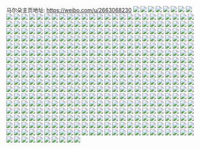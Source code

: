 马尔朵主页地址: https://weibo.com/u/2663068230 
![](https://wx4.sinaimg.cn/mw2000/9ebb3246ly1h911ba89p7j21o0280x6p.jpg) 
![](https://wx4.sinaimg.cn/mw2000/9ebb3246ly1h911bati2bj21o0280npd.jpg) 
![](https://wx4.sinaimg.cn/mw2000/9ebb3246ly1h911b97f04j23402c07wk.jpg) 
![](https://wx4.sinaimg.cn/mw2000/9ebb3246ly1h8u03brxalj22c0340b2b.jpg) 
![](https://wx4.sinaimg.cn/mw2000/9ebb3246ly1h8u03cegdaj20u01hctm2.jpg) 
![](https://wx4.sinaimg.cn/mw2000/9ebb3246ly1h8u03diw5oj22c0340hdv.jpg) 
![](https://wx4.sinaimg.cn/mw2000/9ebb3246ly1h8u03f01pzj22c03404qr.jpg) 
![](https://wx4.sinaimg.cn/mw2000/9ebb3246ly1h8u03g8n66j22c03407wi.jpg) 
![](https://wx4.sinaimg.cn/mw2000/9ebb3246ly1h8u03i0980j22c0340u0z.jpg) 
![](https://wx4.sinaimg.cn/mw2000/9ebb3246ly1h8u03jr5yej22c0340qv7.jpg) 
![](https://wx4.sinaimg.cn/mw2000/9ebb3246ly1h8u03khdwjj20sh1em49v.jpg) 
![](https://wx4.sinaimg.cn/mw2000/9ebb3246ly1h8u03lda54j22c0340npe.jpg) 
![](https://wx4.sinaimg.cn/mw2000/9ebb3246ly1h8neyauizlj20fo0aidkh.jpg) 
![](https://wx4.sinaimg.cn/mw2000/9ebb3246ly1h8gcdtfu7vj22c0340b2b.jpg) 
![](https://wx4.sinaimg.cn/mw2000/9ebb3246ly1h8gcdrqxzyj22c0340hdv.jpg) 
![](https://wx4.sinaimg.cn/mw2000/9ebb3246ly1h8gcdu4ajpj20u01hcwnm.jpg) 
![](https://wx4.sinaimg.cn/mw2000/9ebb3246ly1h8gcducelgj20u01hc7ga.jpg) 
![](https://wx4.sinaimg.cn/mw2000/9ebb3246ly1h8gcdvpjtsj23402c0qv6.jpg) 
![](https://wx4.sinaimg.cn/mw2000/9ebb3246ly1h8gcdw9hvgj20nu16djy2.jpg) 
![](https://wx4.sinaimg.cn/mw2000/9ebb3246ly1h8gcdwi1v9j20p518qn56.jpg) 
![](https://wx4.sinaimg.cn/mw2000/9ebb3246ly1h8gcdwrvtbj20u01hctlk.jpg) 
![](https://wx4.sinaimg.cn/mw2000/9ebb3246ly1h8gcdx0hlbj20u01hcdue.jpg) 
![](https://wx4.sinaimg.cn/mw2000/9ebb3246ly1h8gcdxuc34j22c0340x6q.jpg) 
![](https://wx4.sinaimg.cn/mw2000/9ebb3246ly1h8gcdyf9zuj20rh1cuapk.jpg) 
![](https://wx4.sinaimg.cn/mw2000/9ebb3246ly1h8gcdymi8lj20qd1av46e.jpg) 
![](https://wx4.sinaimg.cn/mw2000/9ebb3246ly1h877gnx0p2j20u01hcqm0.jpg) 
![](https://wx4.sinaimg.cn/mw2000/9ebb3246ly1h877go4nftj20t31frwog.jpg) 
![](https://wx4.sinaimg.cn/mw2000/9ebb3246ly1h877goeclij20u01hc19b.jpg) 
![](https://wx4.sinaimg.cn/mw2000/9ebb3246ly1h877gn7skoj22c03401l0.jpg) 
![](https://wx4.sinaimg.cn/mw2000/9ebb3246ly1h877gon6ukj20u01hc4do.jpg) 
![](https://wx4.sinaimg.cn/mw2000/9ebb3246ly1h877govv1aj20u0140gty.jpg) 
![](https://wx4.sinaimg.cn/mw2000/9ebb3246ly1h802ecmsqcj20to1gsnd2.jpg) 
![](https://wx4.sinaimg.cn/mw2000/9ebb3246ly1h802ecvu3gj20u01hctjn.jpg) 
![](https://wx4.sinaimg.cn/mw2000/9ebb3246ly1h802ec6lbjj20ts1gxwox.jpg) 
![](https://wx4.sinaimg.cn/mw2000/9ebb3246ly1h802ed3o37j20tt1gz154.jpg) 
![](https://wx4.sinaimg.cn/mw2000/9ebb3246ly1h802edbz81j20u01hcal2.jpg) 
![](https://wx4.sinaimg.cn/mw2000/9ebb3246ly1h7wqvxmxyrj23402c0u0z.jpg) 
![](https://wx4.sinaimg.cn/mw2000/9ebb3246ly1h7wqvyoh5qj23402c07wi.jpg) 
![](https://wx4.sinaimg.cn/mw2000/9ebb3246ly1h7wqvz9exdj21hc0u0dve.jpg) 
![](https://wx4.sinaimg.cn/mw2000/9ebb3246ly1h7wqvzjd33j20u01hcwz7.jpg) 
![](https://wx4.sinaimg.cn/mw2000/9ebb3246ly1h7wqvzrogbj20sg1ek7ii.jpg) 
![](https://wx4.sinaimg.cn/mw2000/9ebb3246ly1h7wqw03clfj20u01hcakk.jpg) 
![](https://wx4.sinaimg.cn/mw2000/9ebb3246ly1h7wqw0cdmrj218q0p6q8g.jpg) 
![](https://wx4.sinaimg.cn/mw2000/9ebb3246ly1h7wqvw7v57j20q91aon6b.jpg) 
![](https://wx4.sinaimg.cn/mw2000/9ebb3246ly1h7wqw17v8nj23402c0npe.jpg) 
![](https://wx4.sinaimg.cn/mw2000/9ebb3246ly1h7wqw1o8kyj20sf1eiahc.jpg) 
![](https://wx4.sinaimg.cn/mw2000/9ebb3246ly1h7wqw1xua9j20qj1b5wwp.jpg) 
![](https://wx4.sinaimg.cn/mw2000/9ebb3246ly1h7wqw26wn7j21f50sskc6.jpg) 
![](https://wx4.sinaimg.cn/mw2000/9ebb3246ly1h7j2pernjoj20sn1ewwop.jpg) 
![](https://wx4.sinaimg.cn/mw2000/9ebb3246ly1h7j2pe4gr1j20tl1glqiv.jpg) 
![](https://wx4.sinaimg.cn/mw2000/9ebb3246ly1h7j2pfnx7sj20u01hce0b.jpg) 
![](https://wx4.sinaimg.cn/mw2000/9ebb3246ly1h7j2pg69pej20u01hc138.jpg) 
![](https://wx4.sinaimg.cn/mw2000/9ebb3246ly1h7j2pgwi9vj20u01hch1e.jpg) 
![](https://wx4.sinaimg.cn/mw2000/9ebb3246ly1h7j2phldbej20u01hcn4q.jpg) 
![](https://wx4.sinaimg.cn/mw2000/9ebb3246ly1h7j2pi9uw8j20u0140qhp.jpg) 
![](https://wx4.sinaimg.cn/mw2000/9ebb3246ly1h7j2piy1pkj20u0140grq.jpg) 
![](https://wx4.sinaimg.cn/mw2000/9ebb3246ly1h7j2pjgl9aj20u0140tek.jpg) 
![](https://wx4.sinaimg.cn/mw2000/9ebb3246ly1h7j2pjv4wbj21400u0gso.jpg) 
![](https://wx4.sinaimg.cn/mw2000/9ebb3246ly1h7j2pkksknj20u0140dma.jpg) 
![](https://wx4.sinaimg.cn/mw2000/9ebb3246ly1h7j2pl5ry0j20u01hcdoq.jpg) 
![](https://wx4.sinaimg.cn/mw2000/9ebb3246ly1h7j2plu3b1j21hc0u0ak5.jpg) 
![](https://wx4.sinaimg.cn/mw2000/9ebb3246ly1h7j2pmd4q2j21hc0u012f.jpg) 
![](https://wx4.sinaimg.cn/mw2000/9ebb3246ly1h7j2pn2nctj20u01407e2.jpg) 
![](https://wx4.sinaimg.cn/mw2000/9ebb3246gy1h68vlf4xi1j20j60j6mz8.jpg) 
![](https://wx4.sinaimg.cn/mw2000/9ebb3246gy1h68vmjf3icj20ku0uuwep.jpg) 
![](https://wx4.sinaimg.cn/mw2000/9ebb3246gy1h68vmjrd7pj20j60j6jrz.jpg) 
![](https://wx4.sinaimg.cn/mw2000/9ebb3246gy1h2y8d4uit3j20u01hcanq.jpg) 
![](https://wx4.sinaimg.cn/mw2000/9ebb3246gy1h1xtsk4cefj20ro1d6tko.jpg) 
![](https://wx4.sinaimg.cn/mw2000/9ebb3246gy1h1xtsl34kqj20ob179tiw.jpg) 
![](https://wx4.sinaimg.cn/mw2000/9ebb3246gy1h1xtsmmkfjj20ri1cwtik.jpg) 
![](https://wx4.sinaimg.cn/mw2000/9ebb3246gy1h1xtsngkryj20q11a915i.jpg) 
![](https://wx4.sinaimg.cn/mw2000/9ebb3246gy1h0tud97up8j20wi1yc14g.jpg) 
![](https://wx4.sinaimg.cn/mw2000/9ebb3246gy1h0tud86gbyj20wi1ycgvl.jpg) 
![](https://wx4.sinaimg.cn/mw2000/9ebb3246gy1h0nshdwzt6j20u00uxwm3.jpg) 
![](https://wx4.sinaimg.cn/mw2000/9ebb3246gy1h03fmhij0zj22t51jze81.jpg) 
![](https://wx4.sinaimg.cn/mw2000/9ebb3246gy1h03fm90drjj22c02osqv5.jpg) 
![](https://wx4.sinaimg.cn/mw2000/9ebb3246gy1gztki4mxerj20y50plwlv.jpg) 
![](https://wx4.sinaimg.cn/mw2000/9ebb3246gy1gztkifk0f0j21yc0wihdu.jpg) 
![](https://wx4.sinaimg.cn/mw2000/9ebb3246gy1gztki3tj3lj21yc0wihdu.jpg) 
![](https://wx4.sinaimg.cn/mw2000/9ebb3246gy1gz599exjuxj20u00xfwn3.jpg) 
![](https://wx4.sinaimg.cn/mw2000/9ebb3246gy1gz59aew52xj23iu0u2b29.jpg) 
![](https://wx4.sinaimg.cn/mw2000/9ebb3246gy1gyuqfpy2rsj21o0280qv5.jpg) 
![](https://wx4.sinaimg.cn/mw2000/9ebb3246gy1gyqet4eixcj20ku0yxdkh.jpg) 
![](https://wx4.sinaimg.cn/mw2000/9ebb3246gy1gydh02277gj21400u0wk9.jpg) 
![](https://wx4.sinaimg.cn/mw2000/9ebb3246gy1gydh03cdmij21400u0q7v.jpg) 
![](https://wx4.sinaimg.cn/mw2000/9ebb3246gy1gydh03muecj20u00u041c.jpg) 
![](https://wx4.sinaimg.cn/mw2000/9ebb3246gy1gydh03yyqrj20m80m80ti.jpg) 
![](https://wx4.sinaimg.cn/mw2000/9ebb3246gy1gydh04xrqtj21400u0jw2.jpg) 
![](https://wx4.sinaimg.cn/mw2000/9ebb3246gy1gy4d1akmcwj21yc0wi1ky.jpg) 
![](https://wx4.sinaimg.cn/mw2000/9ebb3246gy1gy0uygw5qoj22c0340kjn.jpg) 
![](https://wx4.sinaimg.cn/mw2000/9ebb3246gy1gxrdperls9j20u01hcn4f.jpg) 
![](https://wx4.sinaimg.cn/mw2000/9ebb3246gy1gxrdphf3boj20u01sy44s.jpg) 
![](https://wx4.sinaimg.cn/mw2000/9ebb3246gy1gxq7vsqlejj21sy0u0gte.jpg) 
![](https://wx4.sinaimg.cn/mw2000/9ebb3246gy1gx9x08plk5j21g80u07ff.jpg) 
![](https://wx4.sinaimg.cn/mw2000/9ebb3246gy1gx9x083hguj21400u0k07.jpg) 
![](https://wx4.sinaimg.cn/mw2000/9ebb3246gy1gx9x0955ehj20u0140128.jpg) 
![](https://wx4.sinaimg.cn/mw2000/9ebb3246gy1gx9x09n7j7j20u0140anr.jpg) 
![](https://wx4.sinaimg.cn/mw2000/9ebb3246gy1gx9x0a56y9j21400u0wmz.jpg) 
![](https://wx4.sinaimg.cn/mw2000/9ebb3246gy1gx13vy4nw8j20wg1emtkv.jpg) 
![](https://wx4.sinaimg.cn/mw2000/9ebb3246ly1gwpaql6i4ej20wq1kb1kx.jpg) 
![](https://wx4.sinaimg.cn/mw2000/9ebb3246ly1gwpaqp0d0cj20wq1kb7wh.jpg) 
![](https://wx4.sinaimg.cn/mw2000/9ebb3246ly1gwpar0z501j219k1tkqv5.jpg) 
![](https://wx4.sinaimg.cn/mw2000/9ebb3246ly1gwpar4ju7dj219k1tkx6p.jpg) 
![](https://wx4.sinaimg.cn/mw2000/9ebb3246ly1gwpar8gqqgj20wq1kbkjl.jpg) 
![](https://wx4.sinaimg.cn/mw2000/9ebb3246ly1gw9txovlpcj20qk1b7wno.jpg) 
![](https://wx4.sinaimg.cn/mw2000/002UdXHoly1gvo9bchgwyj60u010ck3f02.jpg) 
![](https://wx4.sinaimg.cn/mw2000/002UdXHoly1gvo9dlx39mj60u01hc18202.jpg) 
![](https://wx4.sinaimg.cn/mw2000/002UdXHoly1gvo9dow2mwj61hc0u0nhc02.jpg) 
![](https://wx4.sinaimg.cn/mw2000/002UdXHoly1gvo9ds1ohsj61hc0u0axm02.jpg) 
![](https://wx4.sinaimg.cn/mw2000/002UdXHoly1gvo9du5u6rj61b40qik5r02.jpg) 
![](https://wx4.sinaimg.cn/mw2000/002UdXHoly1gvo9e4kir8j61280u077c02.jpg) 
![](https://wx4.sinaimg.cn/mw2000/002UdXHoly1gvo9elwwz8j61280u0adg02.jpg) 
![](https://wx4.sinaimg.cn/mw2000/002UdXHogy1guynwnwafhj60u0140tfv02.jpg) 
![](https://wx4.sinaimg.cn/mw2000/002UdXHogy1guynwoif1tj60u0140jzd02.jpg) 
![](https://wx4.sinaimg.cn/mw2000/002UdXHogy1guynwpb9l1j60u014011e02.jpg) 
![](https://wx4.sinaimg.cn/mw2000/002UdXHogy1guynwncjy4j60ow18atfc02.jpg) 
![](https://wx4.sinaimg.cn/mw2000/002UdXHoly1gut9efycduj62c0340hdu02.jpg) 
![](https://wx4.sinaimg.cn/mw2000/9ebb3246ly1gut9egpuewj20u01hcguf.jpg) 
![](https://wx4.sinaimg.cn/mw2000/002UdXHoly1gut9ehcrcvj60rd1cok0s02.jpg) 
![](https://wx4.sinaimg.cn/mw2000/002UdXHoly1gut9em94xij62c0340u0y02.jpg) 
![](https://wx4.sinaimg.cn/mw2000/002UdXHogy1guqxxzomchj612i0u00v102.jpg) 
![](https://wx4.sinaimg.cn/mw2000/002UdXHogy1guqxy05fxfj60u00yfwia02.jpg) 
![](https://wx4.sinaimg.cn/mw2000/002UdXHogy1guqxxyyi8lj60u018ut9y02.jpg) 
![](https://wx4.sinaimg.cn/mw2000/002UdXHogy1guqxy0jesgj60u0176wfx02.jpg) 
![](https://wx4.sinaimg.cn/mw2000/002UdXHogy1gu605ffa2hj60uj0u0dkj02.jpg) 
![](https://wx4.sinaimg.cn/mw2000/002UdXHogy1gu605g0b0ij60t3156n5o02.jpg) 
![](https://wx4.sinaimg.cn/mw2000/002UdXHogy1gu605gklfwj60u012kq9g02.jpg) 
![](https://wx4.sinaimg.cn/mw2000/002UdXHoly1gu0gy5d2vyj61400u043q02.jpg) 
![](https://wx4.sinaimg.cn/mw2000/002UdXHoly1gu0gy5riv0j61400u00wx02.jpg) 
![](https://wx4.sinaimg.cn/mw2000/002UdXHoly1gu0gy4w1tej61400u0wk002.jpg) 
![](https://wx4.sinaimg.cn/mw2000/002UdXHoly1gu0gyeag7pj62yo1o0x6p02.jpg) 
![](https://wx4.sinaimg.cn/mw2000/002UdXHoly1gu0gyggmy4j61o0280e8102.jpg) 
![](https://wx4.sinaimg.cn/mw2000/002UdXHoly1gu0gyk1yzsj62c0340hdu02.jpg) 
![](https://wx4.sinaimg.cn/mw2000/9ebb3246gy1gthlv7ms5hj20wi1yc4eo.jpg) 
![](https://wx4.sinaimg.cn/mw2000/9ebb3246gy1gtfnfmlwf6j20ku194juf.jpg) 
![](https://wx4.sinaimg.cn/mw2000/9ebb3246gy1gtfn8fgjc6j20k017c46g.jpg) 
![](https://wx4.sinaimg.cn/mw2000/9ebb3246gy1gsm1fzxjapj20u0140wg9.jpg) 
![](https://wx4.sinaimg.cn/mw2000/9ebb3246gy1gsm1fyvok6j20u0140gnc.jpg) 
![](https://wx4.sinaimg.cn/mw2000/9ebb3246gy1gsipx7ul55j20n00unjy1.jpg) 
![](https://wx4.sinaimg.cn/mw2000/9ebb3246gy1gsdxacduvbj20mz0vw431.jpg) 
![](https://wx4.sinaimg.cn/mw2000/9ebb3246gy1gr5d102obzj20u00iudne.jpg) 
![](https://wx4.sinaimg.cn/mw2000/9ebb3246gy1gr5d0z6ky1j20f00an40o.jpg) 
![](https://wx4.sinaimg.cn/mw2000/9ebb3246gy1gr5d11adn4j218a0u0k17.jpg) 
![](https://wx4.sinaimg.cn/mw2000/9ebb3246gy1gr5cmw5pqlj20u00u0aeg.jpg) 
![](https://wx4.sinaimg.cn/mw2000/9ebb3246gy1gr5cmvhy02j20u00u0acv.jpg) 
![](https://wx4.sinaimg.cn/mw2000/9ebb3246gy1gr5cmwp4b4j20u00u0wh5.jpg) 
![](https://wx4.sinaimg.cn/mw2000/9ebb3246gy1gqsu0acn0gj20rk1d1k01.jpg) 
![](https://wx4.sinaimg.cn/mw2000/9ebb3246gy1gqsu0967ntj20u01hcwu9.jpg) 
![](https://wx4.sinaimg.cn/mw2000/9ebb3246gy1gqsu0bo53nj20u01hcqef.jpg) 
![](https://wx4.sinaimg.cn/mw2000/9ebb3246gy1gqsu0cz7e0j20tw173dqr.jpg) 
![](https://wx4.sinaimg.cn/mw2000/9ebb3246gy1gqsu0i2vnhj22c0340qv5.jpg) 
![](https://wx4.sinaimg.cn/mw2000/9ebb3246gy1gqsu0jpwc1j20u01400xu.jpg) 
![](https://wx4.sinaimg.cn/mw2000/9ebb3246gy1gqsu0kfkx5j20u00u0te3.jpg) 
![](https://wx4.sinaimg.cn/mw2000/9ebb3246gy1gqsu0ljwh3j20u01hcwoy.jpg) 
![](https://wx4.sinaimg.cn/mw2000/9ebb3246gy1gqsu0m5fhvj20jf0jktc9.jpg) 
![](https://wx4.sinaimg.cn/mw2000/9ebb3246gy1gqos9hjmhbj20ty153n3s.jpg) 
![](https://wx4.sinaimg.cn/mw2000/9ebb3246gy1gq5fw7jwh7j20u0140djv.jpg) 
![](https://wx4.sinaimg.cn/mw2000/9ebb3246gy1gq5fw8jn2cj21400u0k41.jpg) 
![](https://wx4.sinaimg.cn/mw2000/9ebb3246gy1gq5fw6ic2ij20u0140n2x.jpg) 
![](https://wx4.sinaimg.cn/mw2000/9ebb3246gy1gp7r6v6s7aj20u0140k3y.jpg) 
![](https://wx4.sinaimg.cn/mw2000/9ebb3246gy1gp7r6u1n5gj20u01407az.jpg) 
![](https://wx4.sinaimg.cn/mw2000/9ebb3246gy1gp7r6weejtj21400u0q8k.jpg) 
![](https://wx4.sinaimg.cn/mw2000/9ebb3246gy1gp7r6x8j70j20u0140q8k.jpg) 
![](https://wx4.sinaimg.cn/mw2000/9ebb3246gy1gozv244903j20n01dsn14.jpg) 
![](https://wx4.sinaimg.cn/mw2000/9ebb3246gy1gohq6wxxn4j21400u0463.jpg) 
![](https://wx4.sinaimg.cn/mw2000/9ebb3246gy1gohq6yb09rj20u01404fk.jpg) 
![](https://wx4.sinaimg.cn/mw2000/9ebb3246gy1gohq6z3xkkj21400u0nat.jpg) 
![](https://wx4.sinaimg.cn/mw2000/9ebb3246gy1gohq6zlcpej21400u0n8t.jpg) 
![](https://wx4.sinaimg.cn/mw2000/9ebb3246gy1gohq70a82qj20u0140dr3.jpg) 
![](https://wx4.sinaimg.cn/mw2000/9ebb3246gy1gohq70sqyjj20u0140qf3.jpg) 
![](https://wx4.sinaimg.cn/mw2000/9ebb3246gy1goevog4cxaj21400u019d.jpg) 
![](https://wx4.sinaimg.cn/mw2000/9ebb3246gy1goevohc2ccj21400u0ws6.jpg) 
![](https://wx4.sinaimg.cn/mw2000/9ebb3246gy1goevoikec1j21400u0k59.jpg) 
![](https://wx4.sinaimg.cn/mw2000/9ebb3246gy1goevojl8bej20u01407k1.jpg) 
![](https://wx4.sinaimg.cn/mw2000/9ebb3246gy1goevokd7lij20u0140dre.jpg) 
![](https://wx4.sinaimg.cn/mw2000/9ebb3246gy1goevoequcxj20u01407cf.jpg) 
![](https://wx4.sinaimg.cn/mw2000/9ebb3246gy1goevol2gu2j20rk1czgwc.jpg) 
![](https://wx4.sinaimg.cn/mw2000/9ebb3246gy1goevolzmo3j21400u0gy3.jpg) 
![](https://wx4.sinaimg.cn/mw2000/9ebb3246gy1goevomm8ynj21400u0ajj.jpg) 
![](https://wx4.sinaimg.cn/mw2000/9ebb3246gy1go7p4evjnzj20rd1co7d5.jpg) 
![](https://wx4.sinaimg.cn/mw2000/9ebb3246gy1go7p4fg4b5j20u0140ahp.jpg) 
![](https://wx4.sinaimg.cn/mw2000/9ebb3246gy1go7p4e85i3j20u0140qah.jpg) 
![](https://wx4.sinaimg.cn/mw2000/9ebb3246gy1gnuy22hgztj20jg14hgm3.jpg) 
![](https://wx4.sinaimg.cn/mw2000/9ebb3246gy1gnnaenh6nyj20u00wzwiq.jpg) 
![](https://wx4.sinaimg.cn/mw2000/9ebb3246gy1gnm3blusbyj20u0140jzq.jpg) 
![](https://wx4.sinaimg.cn/mw2000/9ebb3246gy1gnm3bmzrsaj21400u0k11.jpg) 
![](https://wx4.sinaimg.cn/mw2000/9ebb3246gy1gnm3blb0thj20u0140gsx.jpg) 
![](https://wx4.sinaimg.cn/mw2000/9ebb3246ly1gmmb1qk7bjj21gq0tnqev.jpg) 
![](https://wx4.sinaimg.cn/mw2000/9ebb3246ly1gmmb1k2npoj21400u0tp6.jpg) 
![](https://wx4.sinaimg.cn/mw2000/9ebb3246gy1gm9oas958lj21hc0u017u.jpg) 
![](https://wx4.sinaimg.cn/mw2000/9ebb3246gy1gm9oatuf2bj20u01hcqqj.jpg) 
![](https://wx4.sinaimg.cn/mw2000/9ebb3246gy1gm9oar6f85j21400u0agk.jpg) 
![](https://wx4.sinaimg.cn/mw2000/9ebb3246gy1gm9oavwdg3j21hc0u0grx.jpg) 
![](https://wx4.sinaimg.cn/mw2000/9ebb3246gy1gm9oawh8spj20u0140wm1.jpg) 
![](https://wx4.sinaimg.cn/mw2000/9ebb3246gy1gm9oaxbwh5j21hc0u07ej.jpg) 
![](https://wx4.sinaimg.cn/mw2000/9ebb3246gy1gm9oaxwijyj21400u012i.jpg) 
![](https://wx4.sinaimg.cn/mw2000/9ebb3246gy1gm9oazd1m4j20u0140tis.jpg) 
![](https://wx4.sinaimg.cn/mw2000/9ebb3246gy1gm9ob03h78j20u01407dp.jpg) 
![](https://wx4.sinaimg.cn/mw2000/9ebb3246ly1glwjsjokqij20n01ds4af.jpg) 
![](https://wx4.sinaimg.cn/mw2000/9ebb3246ly1gl4rchbfbmj20u0140duy.jpg) 
![](https://wx4.sinaimg.cn/mw2000/9ebb3246ly1gl4rcgwhczj20u0140h09.jpg) 
![](https://wx4.sinaimg.cn/mw2000/9ebb3246gy1gkui7su5wwj22c0340b29.jpg) 
![](https://wx4.sinaimg.cn/mw2000/9ebb3246gy1gkui7uytzij23402c0qv5.jpg) 
![](https://wx4.sinaimg.cn/mw2000/9ebb3246gy1gkui7xaq45j23402c01ky.jpg) 
![](https://wx4.sinaimg.cn/mw2000/9ebb3246gy1gkui7zv6wbj22c0340u0x.jpg) 
![](https://wx4.sinaimg.cn/mw2000/9ebb3246gy1gkui7qjbe6j22c0340hdt.jpg) 
![](https://wx4.sinaimg.cn/mw2000/9ebb3246gy1gkui7nmflbj23402c0b29.jpg) 
![](https://wx4.sinaimg.cn/mw2000/9ebb3246gy1gkui828od2j23402c0x6p.jpg) 
![](https://wx4.sinaimg.cn/mw2000/9ebb3246gy1gkui84ch5sj23402c0kjl.jpg) 
![](https://wx4.sinaimg.cn/mw2000/9ebb3246gy1gkui860r9vj22c0340tkx.jpg) 
![](https://wx4.sinaimg.cn/mw2000/9ebb3246gy1gkj4f7o5q6j20u018yk0k.jpg) 
![](https://wx4.sinaimg.cn/mw2000/9ebb3246gy1gkgtijg28gj21o0280e81.jpg) 
![](https://wx4.sinaimg.cn/mw2000/9ebb3246gy1gkgtinkuifj21o0280b29.jpg) 
![](https://wx4.sinaimg.cn/mw2000/9ebb3246gy1gkgtifcx55j21o0280qv5.jpg) 
![](https://wx4.sinaimg.cn/mw2000/9ebb3246gy1gkdhmsdr15j20mz0gsjv3.jpg) 
![](https://wx4.sinaimg.cn/mw2000/9ebb3246gy1gjr4qkjwg6j20l20lraeh.jpg) 
![](https://wx4.sinaimg.cn/mw2000/9ebb3246gy1gjr4qjy3ugj21ao0q9zwf.jpg) 
![](https://wx4.sinaimg.cn/mw2000/9ebb3246gy1gjr4qigp07j20n31537b6.jpg) 
![](https://wx4.sinaimg.cn/mw2000/9ebb3246gy1gjmpxbqn1ej20mz0ibtm7.jpg) 
![](https://wx4.sinaimg.cn/mw2000/9ebb3246gy1gj9lvgny7zj20oy18cgx7.jpg) 
![](https://wx4.sinaimg.cn/mw2000/9ebb3246gy1gj3x9xjm1zj20l20lr426.jpg) 
![](https://wx4.sinaimg.cn/mw2000/9ebb3246gy1gj26pz86mjj20u0140k5i.jpg) 
![](https://wx4.sinaimg.cn/mw2000/9ebb3246gy1gitifpp5zcj20n915ctd3.jpg) 
![](https://wx4.sinaimg.cn/mw2000/9ebb3246gy1gitifq50wxj20ox13u0zq.jpg) 
![](https://wx4.sinaimg.cn/mw2000/9ebb3246gy1gig4wqn1tvj22c03404q0.jpg) 
![](https://wx4.sinaimg.cn/mw2000/9ebb3246gy1gig4x7lu7ej20k00zk7ag.jpg) 
![](https://wx4.sinaimg.cn/mw2000/9ebb3246gy1gi6p18kgb5j20u01hctn6.jpg) 
![](https://wx4.sinaimg.cn/mw2000/9ebb3246gy1ghzjft42fsj20mw0kkk27.jpg) 
![](https://wx4.sinaimg.cn/mw2000/9ebb3246gy1ght3rris6oj20u0140af5.jpg) 
![](https://wx4.sinaimg.cn/mw2000/9ebb3246gy1gh3ohga66bj20u01g07hc.jpg) 
![](https://wx4.sinaimg.cn/mw2000/9ebb3246gy1gh3ohj2377j20jf0jktc9.jpg) 
![](https://wx4.sinaimg.cn/mw2000/9ebb3246gy1ggpn2xmflzj20er0jgae0.jpg) 
![](https://wx4.sinaimg.cn/mw2000/9ebb3246gy1ggf92f9in8j21o0280qv5.jpg) 
![](https://wx4.sinaimg.cn/mw2000/9ebb3246gy1ggf92jecurj21o02804qp.jpg) 
![](https://wx4.sinaimg.cn/mw2000/9ebb3246gy1ggf92tj5ykj21o0280kjl.jpg) 
![](https://wx4.sinaimg.cn/mw2000/9ebb3246gy1gg8yhhd2s9j20u0140dp3.jpg) 
![](https://wx4.sinaimg.cn/mw2000/9ebb3246gy1gfywp9mdi3j214g0mrdp6.jpg) 
![](https://wx4.sinaimg.cn/mw2000/9ebb3246gy1gfywpatsglj20u01hc4m5.jpg) 
![](https://wx4.sinaimg.cn/mw2000/9ebb3246gy1gfywpbeb3ij20u0140tez.jpg) 
![](https://wx4.sinaimg.cn/mw2000/9ebb3246gy1gfywpc7zv4j21br0qunbj.jpg) 
![](https://wx4.sinaimg.cn/mw2000/9ebb3246gy1gfywpcroikj20u01400yx.jpg) 
![](https://wx4.sinaimg.cn/mw2000/9ebb3246gy1gfywpdetqtj21400u00z9.jpg) 
![](https://wx4.sinaimg.cn/mw2000/9ebb3246gy1gfywpdzpoyj20u0140q98.jpg) 
![](https://wx4.sinaimg.cn/mw2000/9ebb3246gy1gfywpfk9yzj20u0140dse.jpg) 
![](https://wx4.sinaimg.cn/mw2000/9ebb3246gy1gfywpgd7auj21400u0n60.jpg) 
![](https://wx4.sinaimg.cn/mw2000/9ebb3246gy1gfywph9phqj21930pcgzo.jpg) 
![](https://wx4.sinaimg.cn/mw2000/9ebb3246gy1gfy1dd8ew8j20u00ynwu3.jpg) 
![](https://wx4.sinaimg.cn/mw2000/9ebb3246gy1gfy1dcmlvcj20u0140gs7.jpg) 
![](https://wx4.sinaimg.cn/mw2000/9ebb3246gy1gfy1ddnqscj20u01400zy.jpg) 
![](https://wx4.sinaimg.cn/mw2000/9ebb3246gy1gfw7giks97j20np164tdl.jpg) 
![](https://wx4.sinaimg.cn/mw2000/9ebb3246gy1gfw7gk23nvj21400u0gwp.jpg) 
![](https://wx4.sinaimg.cn/mw2000/9ebb3246gy1gfor9hsmbpj20u01hc17c.jpg) 
![](https://wx4.sinaimg.cn/mw2000/9ebb3246gy1gfor9iliabj21400u0q87.jpg) 
![](https://wx4.sinaimg.cn/mw2000/9ebb3246gy1gfor9jg68wj21400u077d.jpg) 
![](https://wx4.sinaimg.cn/mw2000/9ebb3246gy1gfor9lin0mj20yp1pp7gs.jpg) 
![](https://wx4.sinaimg.cn/mw2000/9ebb3246gy1gfmh2c2s48j23402c0u0x.jpg) 
![](https://wx4.sinaimg.cn/mw2000/9ebb3246gy1gfd3ke61ktj22c0340npd.jpg) 
![](https://wx4.sinaimg.cn/mw2000/9ebb3246gy1gfc2jx1xxwj20n01ds4qp.jpg) 
![](https://wx4.sinaimg.cn/mw2000/9ebb3246gy1gf78stg8q7j20u017wgut.jpg) 
![](https://wx4.sinaimg.cn/mw2000/9ebb3246gy1gf2lsy3snfj21o0280b29.jpg) 
![](https://wx4.sinaimg.cn/mw2000/9ebb3246gy1gf2lt3zryjj22c03404qq.jpg) 
![](https://wx4.sinaimg.cn/mw2000/9ebb3246gy1gf2lt99p01j22c0340kjl.jpg) 
![](https://wx4.sinaimg.cn/mw2000/9ebb3246gy1gewxnxy3rmj20u00u011u.jpg) 
![](https://wx4.sinaimg.cn/mw2000/9ebb3246gy1gewxnxas3xj20p00v8jxj.jpg) 
![](https://wx4.sinaimg.cn/mw2000/9ebb3246gy1gewxnyi98nj20p00v8dlf.jpg) 
![](https://wx4.sinaimg.cn/mw2000/9ebb3246gy1geec5kwjzej20qp1bg46e.jpg) 
![](https://wx4.sinaimg.cn/mw2000/9ebb3246gy1geec5ls4cqj21400u0n3n.jpg) 
![](https://wx4.sinaimg.cn/mw2000/9ebb3246gy1geec5megs5j20u0140wkd.jpg) 
![](https://wx4.sinaimg.cn/mw2000/9ebb3246gy1geazwsaj4ej20u0140tc7.jpg) 
![](https://wx4.sinaimg.cn/mw2000/9ebb3246gy1ge52pwlltwj20u011qqb9.jpg) 
![](https://wx4.sinaimg.cn/mw2000/9ebb3246gy1ge52pxbkboj21900u044u.jpg) 
![](https://wx4.sinaimg.cn/mw2000/9ebb3246gy1ge52pxr40ij21920u0k1j.jpg) 
![](https://wx4.sinaimg.cn/mw2000/9ebb3246gy1ge52pyije6j21900u0wjz.jpg) 
![](https://wx4.sinaimg.cn/mw2000/9ebb3246gy1ge52pyy4ncj21tm0rknb5.jpg) 
![](https://wx4.sinaimg.cn/mw2000/9ebb3246gy1ge52pzezhrj21640u0jvd.jpg) 
![](https://wx4.sinaimg.cn/mw2000/9ebb3246gy1ge52q046gbj20u0162n4t.jpg) 
![](https://wx4.sinaimg.cn/mw2000/9ebb3246gy1ge52pvpvfrj21900u0k0n.jpg) 
![](https://wx4.sinaimg.cn/mw2000/9ebb3246gy1ge52q0u3uoj212k0u079c.jpg) 
![](https://wx4.sinaimg.cn/mw2000/9ebb3246gy1ge0ogta0kzj20n01dsx0s.jpg) 
![](https://wx4.sinaimg.cn/mw2000/9ebb3246gy1ge0ogr102tj20mi0ss4nx.jpg) 
![](https://wx4.sinaimg.cn/mw2000/9ebb3246gy1gdq13wvzhfj21ee0tyk9f.jpg) 
![](https://wx4.sinaimg.cn/mw2000/9ebb3246gy1gdq13w7yezj20u01hctra.jpg) 
![](https://wx4.sinaimg.cn/mw2000/9ebb3246gy1gdngvy0jptj20qy0f5gmi.jpg) 
![](https://wx4.sinaimg.cn/mw2000/9ebb3246gy1gdgq1y7vayj20m00jgwf0.jpg) 
![](https://wx4.sinaimg.cn/mw2000/9ebb3246gy1gdgq1z1rz4j21400u00wy.jpg) 
![](https://wx4.sinaimg.cn/mw2000/9ebb3246gy1gd6ec0yo91j20qq1bigy5.jpg) 
![](https://wx4.sinaimg.cn/mw2000/9ebb3246gy1gd6ec1pv8oj21300lxak2.jpg) 
![](https://wx4.sinaimg.cn/mw2000/9ebb3246gy1gd6ec26ux2j20n01ds4dn.jpg) 
![](https://wx4.sinaimg.cn/mw2000/9ebb3246gy1gd6ec2qk3tj20u01hcwq4.jpg) 
![](https://wx4.sinaimg.cn/mw2000/9ebb3246ly1gd4uwhbagjj20n01dsjxh.jpg) 
![](https://wx4.sinaimg.cn/mw2000/9ebb3246ly1gd2fvi4h7gj20kd1077ep.jpg) 
![](https://wx4.sinaimg.cn/mw2000/9ebb3246gy1gcy6lbxj4qj21400u0tql.jpg) 
![](https://wx4.sinaimg.cn/mw2000/9ebb3246gy1gcy6lciauqj20u0140nd5.jpg) 
![](https://wx4.sinaimg.cn/mw2000/9ebb3246gy1gcy6lcylmcj20u014079y.jpg) 
![](https://wx4.sinaimg.cn/mw2000/9ebb3246gy1gcy6ldg9aej20u0140tg2.jpg) 
![](https://wx4.sinaimg.cn/mw2000/9ebb3246gy1gcsro4vv1jj20u01qg775.jpg) 
![](https://wx4.sinaimg.cn/mw2000/9ebb3246ly1gcqw6sfoahj20n01dsqag.jpg) 
![](https://wx4.sinaimg.cn/mw2000/9ebb3246gy1gcomxndc6gj20u0140k2v.jpg) 
![](https://wx4.sinaimg.cn/mw2000/9ebb3246gy1gcomxm3e5uj20u0140dr8.jpg) 
![](https://wx4.sinaimg.cn/mw2000/9ebb3246ly1gcnen5o8okj20ii0wwtgu.jpg) 
![](https://wx4.sinaimg.cn/mw2000/9ebb3246ly1gcnen6utzij20l911swir.jpg) 
![](https://wx4.sinaimg.cn/mw2000/9ebb3246ly1gcnen7btijj20jw0zcdkr.jpg) 
![](https://wx4.sinaimg.cn/mw2000/9ebb3246ly1gcnena92ioj20u01hc18q.jpg) 
![](https://wx4.sinaimg.cn/mw2000/9ebb3246ly1gcjrklu15kj20dw0ie3z6.jpg) 
![](https://wx4.sinaimg.cn/mw2000/9ebb3246gy1gcgu3r9mjkj21hc0u0k5k.jpg) 
![](https://wx4.sinaimg.cn/mw2000/9ebb3246gy1gcds75fao2j20n01dsdl3.jpg) 
![](https://wx4.sinaimg.cn/mw2000/9ebb3246gy1gcdsb1ogq1j20rs0fngnx.jpg) 
![](https://wx4.sinaimg.cn/mw2000/9ebb3246gy1gcck851nknj20n01dsnpd.jpg) 
![](https://wx4.sinaimg.cn/mw2000/9ebb3246gy1gcck86ehr0j20n01dse81.jpg) 
![](https://wx4.sinaimg.cn/mw2000/9ebb3246gy1gcck8j7s6mj21400u0n04.jpg) 
![](https://wx4.sinaimg.cn/mw2000/9ebb3246gy1gc7oqlmu96j20u01hc7fc.jpg) 
![](https://wx4.sinaimg.cn/mw2000/9ebb3246gy1gc7oql5inxj20n715aq9l.jpg) 
![](https://wx4.sinaimg.cn/mw2000/9ebb3246gy1gc7os1siz4j20u01dlh3c.jpg) 
![](https://wx4.sinaimg.cn/mw2000/9ebb3246gy1gbox9fqyypj20u01hcq7j.jpg) 
![](https://wx4.sinaimg.cn/mw2000/9ebb3246gy1gbox9fc5mkj20k00k0abh.jpg) 
![](https://wx4.sinaimg.cn/mw2000/9ebb3246gy1gbo5bnyyoqj20n607t75q.jpg) 
![](https://wx4.sinaimg.cn/mw2000/9ebb3246gy1gbn1heh2c7j20u0140ain.jpg) 
![](https://wx4.sinaimg.cn/mw2000/9ebb3246gy1gbn1hf34itj20u0140ao5.jpg) 
![](https://wx4.sinaimg.cn/mw2000/9ebb3246gy1gbn1hfmvw4j20u0140dqv.jpg) 
![](https://wx4.sinaimg.cn/mw2000/9ebb3246gy1gbn1hgfbvvj214q0mxwsw.jpg) 
![](https://wx4.sinaimg.cn/mw2000/9ebb3246gy1gbi692hjg5j20if11cgvi.jpg) 
![](https://wx4.sinaimg.cn/mw2000/9ebb3246gy1gbi691o8h8j216g0nwgtv.jpg) 
![](https://wx4.sinaimg.cn/mw2000/9ebb3246gy1gbc5q8xmhqj20tj1gjjzr.jpg) 
![](https://wx4.sinaimg.cn/mw2000/9ebb3246gy1gb7iv85g68j20u0140dnl.jpg) 
![](https://wx4.sinaimg.cn/mw2000/9ebb3246gy1gb6bjamu31j20qt1bn4ai.jpg) 
![](https://wx4.sinaimg.cn/mw2000/9ebb3246gy1gb5daodmsdj20m80m8tbk.jpg) 
![](https://wx4.sinaimg.cn/mw2000/9ebb3246gy1gb5dap0uvij20hv0m4dit.jpg) 
![](https://wx4.sinaimg.cn/mw2000/9ebb3246gy1gaveb5h1wgj20fv0d8do7.jpg) 
![](https://wx4.sinaimg.cn/mw2000/9ebb3246gy1gakuxci5kqj22c0340qv6.jpg) 
![](https://wx4.sinaimg.cn/mw2000/9ebb3246gy1gagetr4r2jj20kl10lgst.jpg) 
![](https://wx4.sinaimg.cn/mw2000/9ebb3246gy1gagetrxwpyj20ms0xo76c.jpg) 
![](https://wx4.sinaimg.cn/mw2000/9ebb3246gy1gagett0yhnj20qo0zkjv5.jpg) 
![](https://wx4.sinaimg.cn/mw2000/9ebb3246gy1gagetpvjqsj22c03404qr.jpg) 
![](https://wx4.sinaimg.cn/mw2000/9ebb3246gy1gagexcmhirj22c0340npe.jpg) 
![](https://wx4.sinaimg.cn/mw2000/9ebb3246gy1gagf0hpxicj20fo0bljxm.jpg) 
![](https://wx4.sinaimg.cn/mw2000/9ebb3246gy1ga5t3iwc91j20l311hn62.jpg) 
![](https://wx4.sinaimg.cn/mw2000/9ebb3246gy1ga5t3i1kexj20p918x4ad.jpg) 
![](https://wx4.sinaimg.cn/mw2000/9ebb3246gy1ga5t3k65mhj21g30tbqkb.jpg) 
![](https://wx4.sinaimg.cn/mw2000/9ebb3246gy1g9yzg66g26j20go0b4742.jpg) 
![](https://wx4.sinaimg.cn/mw2000/9ebb3246gy1g9yzgcc7oxj21o0280qv5.jpg) 
![](https://wx4.sinaimg.cn/mw2000/9ebb3246gy1g9yzge6nymj20go0b4742.jpg) 
![](https://wx4.sinaimg.cn/mw2000/9ebb3246gy1g9oar1cr20j21400u0wou.jpg) 
![](https://wx4.sinaimg.cn/mw2000/9ebb3246gy1g9oar2925cj20u01054bf.jpg) 
![](https://wx4.sinaimg.cn/mw2000/9ebb3246gy1g9oar3ldcnj21400u0jzx.jpg) 
![](https://wx4.sinaimg.cn/mw2000/9ebb3246gy1g9oar4008gj21400u0q5e.jpg) 
![](https://wx4.sinaimg.cn/mw2000/9ebb3246gy1g9g3oggboyj22c0340kjm.jpg) 
![](https://wx4.sinaimg.cn/mw2000/9ebb3246gy1g9g3ofbga2j20r91cgtjb.jpg) 
![](https://wx4.sinaimg.cn/mw2000/9ebb3246gy1g9g3oheuhdj20n915c7ah.jpg) 
![](https://wx4.sinaimg.cn/mw2000/9ebb3246gy1g8n9uurfgij20n01dshal.jpg) 
![](https://wx4.sinaimg.cn/mw2000/9ebb3246gy1g8mvusbdprj20u01hck2j.jpg) 
![](https://wx4.sinaimg.cn/mw2000/9ebb3246gy1g89654vv1wj20i90ieadd.jpg) 
![](https://wx4.sinaimg.cn/mw2000/9ebb3246gy1g896557absj20jg0oq77b.jpg) 
![](https://wx4.sinaimg.cn/mw2000/9ebb3246gy1g89655ymwcj20rn0nhwy3.jpg) 
![](https://wx4.sinaimg.cn/mw2000/9ebb3246gy1g89656r30cj20ro0nw7wh.jpg) 
![](https://wx4.sinaimg.cn/mw2000/9ebb3246gy1g896577gqmj20rm0j8148.jpg) 
![](https://wx4.sinaimg.cn/mw2000/9ebb3246gy1g89657o6m8j20f90f1799.jpg) 
![](https://wx4.sinaimg.cn/mw2000/9ebb3246gy1g8965859zcj20ro0nvnn1.jpg) 
![](https://wx4.sinaimg.cn/mw2000/9ebb3246gy1g89658h058j20fa0f8tib.jpg) 
![](https://wx4.sinaimg.cn/mw2000/9ebb3246gy1g89658r0dbj20fs0ga764.jpg) 
![](https://wx4.sinaimg.cn/mw2000/9ebb3246gy1g88aw6h1j3j20n01dsn0v.jpg) 
![](https://wx4.sinaimg.cn/mw2000/9ebb3246gy1g88aw4xaplj21400u00vc.jpg) 
![](https://wx4.sinaimg.cn/mw2000/9ebb3246gy1g871g883xkj20mz0ok125.jpg) 
![](https://wx4.sinaimg.cn/mw2000/9ebb3246gy1g7xy36wdztj20u00m8n03.jpg) 
![](https://wx4.sinaimg.cn/mw2000/9ebb3246gy1g7qiclhh78j20u0140gu5.jpg) 
![](https://wx4.sinaimg.cn/mw2000/9ebb3246gy1g7qicl1n2ej20u0140k5e.jpg) 
![](https://wx4.sinaimg.cn/mw2000/9ebb3246gy1g7qiclzm5jj21hc0u04bd.jpg) 
![](https://wx4.sinaimg.cn/mw2000/9ebb3246gy1g7qicnk0rqj21hc0u0qhr.jpg) 
![](https://wx4.sinaimg.cn/mw2000/9ebb3246ly1g7j2xkxpqpj20m80m8myw.jpg) 
![](https://wx4.sinaimg.cn/mw2000/9ebb3246gy1g7ijynt9nwj20u01407jn.jpg) 
![](https://wx4.sinaimg.cn/mw2000/9ebb3246gy1g7fjdtvvtjj20u00u00ue.jpg) 
![](https://wx4.sinaimg.cn/mw2000/9ebb3246gy1g7ezr1rh1jj20u01hc7a9.jpg) 
![](https://wx4.sinaimg.cn/mw2000/9ebb3246gy1g79o18p18tj20u0140dny.jpg) 
![](https://wx4.sinaimg.cn/mw2000/9ebb3246gy1g79o196qxpj20u0140jzd.jpg) 
![](https://wx4.sinaimg.cn/mw2000/9ebb3246gy1g79o19ujprj21hc0u0to6.jpg) 
![](https://wx4.sinaimg.cn/mw2000/9ebb3246gy1g78h8kotchj22c0340kjm.jpg) 
![](https://wx4.sinaimg.cn/mw2000/9ebb3246gy1g7406ad6u0j207e08omxq.jpg) 
![](https://wx4.sinaimg.cn/mw2000/9ebb3246gy1g6zf6xz084j20u01404qp.jpg) 
![](https://wx4.sinaimg.cn/mw2000/9ebb3246gy1g6s0b7855jj20u01hc1kx.jpg) 
![](https://wx4.sinaimg.cn/mw2000/9ebb3246gy1g6s0b6l4oaj20u01hcn5v.jpg) 
![](https://wx4.sinaimg.cn/mw2000/9ebb3246gy1g6s0b859mlj20u01hcgxx.jpg) 
![](https://wx4.sinaimg.cn/mw2000/9ebb3246gy1g6s0b9bmjwj20u0140wqt.jpg) 
![](https://wx4.sinaimg.cn/mw2000/9ebb3246gy1g6s0b9qokgj21400u049h.jpg) 
![](https://wx4.sinaimg.cn/mw2000/9ebb3246gy1g6s0baaqq8j20u014018z.jpg) 
![](https://wx4.sinaimg.cn/mw2000/9ebb3246gy1g6puh54b8bj21400u0dnk.jpg) 
![](https://wx4.sinaimg.cn/mw2000/9ebb3246gy1g6oxpc2i3gj20gj7pswj9.jpg) 
![](https://wx4.sinaimg.cn/mw2000/9ebb3246gy1g6oxpcf2czj20go0b40ul.jpg) 
![](https://wx4.sinaimg.cn/mw2000/9ebb3246gy1g6oxr02ob5j20fo1u1dlt.jpg) 
![](https://wx4.sinaimg.cn/mw2000/9ebb3246gy1g6lji1jn8ej20p01cq44n.jpg) 
![](https://wx4.sinaimg.cn/mw2000/9ebb3246gy1g6lji3wxalj20p01tdqc5.jpg) 
![](https://wx4.sinaimg.cn/mw2000/9ebb3246gy1g6lji4sh9sj20p01ckq9t.jpg) 
![](https://wx4.sinaimg.cn/mw2000/9ebb3246gy1g6lji6zk9gj20p01wan71.jpg) 
![](https://wx4.sinaimg.cn/mw2000/9ebb3246gy1g6lji82wd1j20p01c30z9.jpg) 
![](https://wx4.sinaimg.cn/mw2000/9ebb3246gy1g6lji9d4v4j20p01cndk9.jpg) 
![](https://wx4.sinaimg.cn/mw2000/9ebb3246gy1g6k4gqfqm8j21400u0qbo.jpg) 
![](https://wx4.sinaimg.cn/mw2000/9ebb3246gy1g6k4gp1ygtj20u0140tkf.jpg) 
![](https://wx4.sinaimg.cn/mw2000/9ebb3246gy1g6k4grf993j20u0140qgo.jpg) 
![](https://wx4.sinaimg.cn/mw2000/9ebb3246gy1g6b2fl66tmj20u0140n5q.jpg) 
![](https://wx4.sinaimg.cn/mw2000/9ebb3246gy1g6b2fkcp39j20u01hcdtg.jpg) 
![](https://wx4.sinaimg.cn/mw2000/9ebb3246gy1g6arazlas7j20b40et418.jpg) 
![](https://wx4.sinaimg.cn/mw2000/9ebb3246gy1g68t6yyqz7j20j60y2tba.jpg) 
![](https://wx4.sinaimg.cn/mw2000/9ebb3246gy1g66kcdx2x0j20zk0zkwmz.jpg) 
![](https://wx4.sinaimg.cn/mw2000/9ebb3246gy1g61x1aw9wyj20u00u0wla.jpg) 
![](https://wx4.sinaimg.cn/mw2000/9ebb3246gy1g60oknmkx7j20n00tu44o.jpg) 
![](https://wx4.sinaimg.cn/mw2000/9ebb3246gy1g60gchuumkj20co09en0b.jpg) 
![](https://wx4.sinaimg.cn/mw2000/9ebb3246gy1g5xg171zrxj22c0340u0z.jpg) 
![](https://wx4.sinaimg.cn/mw2000/9ebb3246gy1g5xg13jidvj20u01hckjl.jpg) 
![](https://wx4.sinaimg.cn/mw2000/9ebb3246gy1g5usf394ysj21400u0wos.jpg) 
![](https://wx4.sinaimg.cn/mw2000/9ebb3246gy1g5se7m4zjaj20ku0jv781.jpg) 
![](https://wx4.sinaimg.cn/mw2000/9ebb3246gy1g5se7mxpgrj20u0140te7.jpg) 
![](https://wx4.sinaimg.cn/mw2000/9ebb3246gy1g5r1s2ig4yj20n01dse82.jpg) 
![](https://wx4.sinaimg.cn/mw2000/9ebb3246gy1fw6pvsn3kej20fo0ni76j.jpg) 
![](https://wx4.sinaimg.cn/mw2000/9ebb3246gy1fujzw6k4j9j20jz0zkq5g.jpg) 
![](https://wx4.sinaimg.cn/mw2000/9ebb3246gy1fujzw7v20uj20zk0qon1f.jpg) 
![](https://wx4.sinaimg.cn/mw2000/9ebb3246gy1fujzw96qd0j20qo1bfgsu.jpg) 
![](https://wx4.sinaimg.cn/mw2000/9ebb3246gy1fujzwanns3j20zk0qodr0.jpg) 
![](https://wx4.sinaimg.cn/mw2000/9ebb3246gy1fujzwb7j56j20m80go76p.jpg) 
![](https://wx4.sinaimg.cn/mw2000/9ebb3246gy1fujzwbn7fcj20m80go76i.jpg) 
![](https://wx4.sinaimg.cn/mw2000/9ebb3246gy1fujzwd6xftj20qo1bfn64.jpg) 
![](https://wx4.sinaimg.cn/mw2000/9ebb3246gy1fujzwegdsyj20qo0zkwl1.jpg) 
![](https://wx4.sinaimg.cn/mw2000/9ebb3246gy1fujzwfkhk9j20qo1bfn5v.jpg) 
![](https://wx4.sinaimg.cn/mw2000/9ebb3246gy1ftupo34ekdj20j60sin11.jpg) 
![](https://wx4.sinaimg.cn/mw2000/9ebb3246gy1fsqtlrwcwcj20zk0qon3j.jpg) 
![](https://wx4.sinaimg.cn/mw2000/9ebb3246gy1fsqtlr7g1gj20zk0qoafj.jpg) 
![](https://wx4.sinaimg.cn/mw2000/9ebb3246gy1fsqtlslqj8j20zk0qojw9.jpg) 
![](https://wx4.sinaimg.cn/mw2000/9ebb3246gy1fsox79h39ij20qo1be4qp.jpg) 
![](https://wx4.sinaimg.cn/mw2000/9ebb3246gy1fs8lybbpeyj20k00zktco.jpg) 
![](https://wx4.sinaimg.cn/mw2000/9ebb3246gy1frnuwebn1hj20qo0zk46w.jpg) 
![](https://wx4.sinaimg.cn/mw2000/9ebb3246gy1fr6ka1almlj20k00zktcz.jpg) 
![](https://wx4.sinaimg.cn/mw2000/9ebb3246gy1fr6ka2e0psj21bf0qond3.jpg) 
![](https://wx4.sinaimg.cn/mw2000/9ebb3246gy1fr6ka0mjt2j20hs0hswff.jpg) 
![](https://wx4.sinaimg.cn/mw2000/9ebb3246gy1fr0o8bspg6j20qo1bfqep.jpg) 
![](https://wx4.sinaimg.cn/mw2000/9ebb3246gy1fqs2th55a5j20qo16tk5f.jpg) 
![](https://wx4.sinaimg.cn/mw2000/9ebb3246gy1fqs2tfsm3bj20qo1bfqi7.jpg) 
![](https://wx4.sinaimg.cn/mw2000/9ebb3246gy1fqh4ydbplsj20qo1bfqan.jpg) 
![](https://wx4.sinaimg.cn/mw2000/9ebb3246ly1fq92ga9u27j20u01hc4dz.jpg) 
![](https://wx4.sinaimg.cn/mw2000/9ebb3246ly1fq92gcvk2nj20u01hcdvf.jpg) 
![](https://wx4.sinaimg.cn/mw2000/9ebb3246ly1fq92gdufhkj20k00zkwjo.jpg) 
![](https://wx4.sinaimg.cn/mw2000/9ebb3246gy1fq361wo6xhj20qo0qo47v.jpg) 
![](https://wx4.sinaimg.cn/mw2000/9ebb3246gy1fq3620gv6jj20qo0qowjk.jpg) 
![](https://wx4.sinaimg.cn/mw2000/9ebb3246gy1fq36247750j20qo0qowlq.jpg) 
![](https://wx4.sinaimg.cn/mw2000/9ebb3246gy1fq3627wq9uj20qo0zktft.jpg) 
![](https://wx4.sinaimg.cn/mw2000/9ebb3246gy1fq362cvx3uj20zk0qowmk.jpg) 
![](https://wx4.sinaimg.cn/mw2000/9ebb3246gy1fq362gd926j20qo0zkdnm.jpg) 
